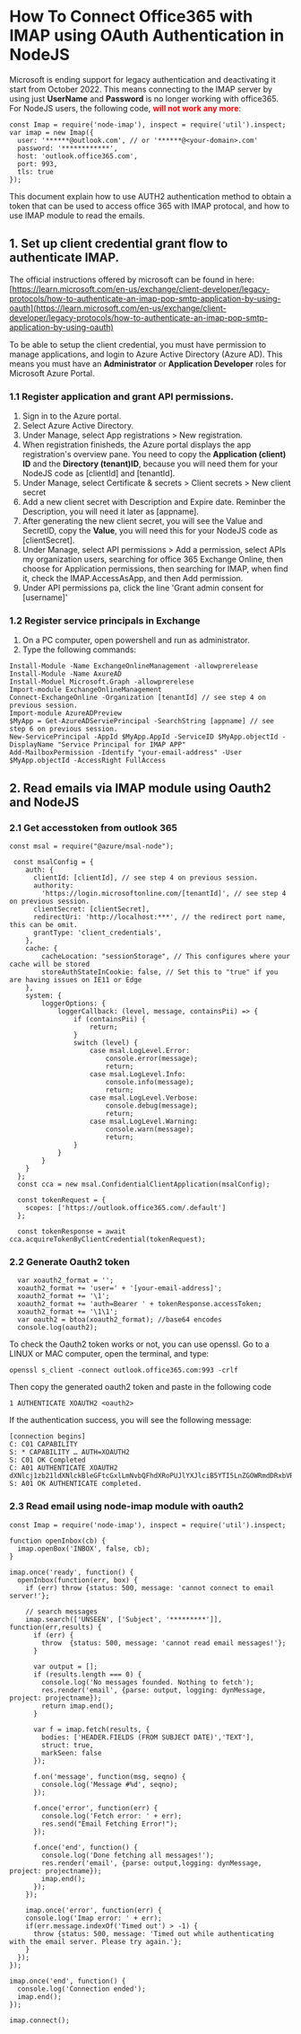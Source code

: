 # How To Connect Office365 with IMAP using OAuth Authentication in NodeJS

Microsoft is ending support for legacy authentication and deactivating it start from October 2022. This means connecting to the IMAP server by using just <b>UserName</b> and <b>Password</b> is no longer working with office365. For NodeJS users, the following code, <span style="color:red"><b>will not work any more</b></span>:

```dash
const Imap = require('node-imap'), inspect = require('util').inspect;
var imap = new Imap({
  user: '******@outlook.com', // or '******@<your-domain>.com'  
  password: '************',
  host: 'outlook.office365.com',
  port: 993,
  tls: true
});
```

This document explain how to use AUTH2 authentication method to obtain a token that can be used to access office 365 with IMAP protocal, and how to use IMAP module to read the emails. 

## 1. Set up client credential grant flow to authenticate IMAP. 

The official instructions offered by microsoft can be found in here: [https://learn.microsoft.com/en-us/exchange/client-developer/legacy-protocols/how-to-authenticate-an-imap-pop-smtp-application-by-using-oauth](https://learn.microsoft.com/en-us/exchange/client-developer/legacy-protocols/how-to-authenticate-an-imap-pop-smtp-application-by-using-oauth)

To be able to setup the client credential, you must have permission to manage applications, and login to Azure Active Directory (Azure AD). This means you must have an <b>Administrator</b> or <b>Application Developer</b> roles for Microsoft Azure Portal. 

### 1.1 Register application and grant API permissions.
1. Sign in to the Azure portal.
2. Select Azure Active Directory. 
3. Under Manage, select App registrations > New registration.
4. When registration finisheds, the Azure portal displays the app registration's overview pane. You need to copy the <b>Application (client) ID</b> and the <b>Directory (tenant)ID</b>, because you will need them for your NodeJS code as [clientId] and [tenantId]. 
5. Under Manage, select  Certificate & secrets > Client secrets > New client secret 
6. Add a new client secret with Description and Expire date. Reminber the Description, you will need it later as [appname]. 
7. After generating the new client secret, you will see the Value and SecretID, copy the <b>Value</b>, you will need this for your NodeJS code as [clientSecret]. 
8. Under Manage, select API permissions > Add a permission, select APIs my organization users, searching for office 365 Exchange Online, then choose for Application permissions, then searching for IMAP, when find it, check the IMAP.AccessAsApp, and then Add permission. 
9. Under API permissions pa, click the line 'Grant admin consent for [username]'

### 1.2 Register service principals in Exchange
1. On a PC computer, open powershell and run as administrator. 
2. Type the following commands:

```dash
Install-Module -Name ExchangeOnlineManagement -allowprerelease
Install-Module -Name AxureAD
Install-Moduel Microsoft.Graph -allowprerelese
Import-module ExchangeOnlineManagement
Connect-ExchangeOnline -Organization [tenantId] // see step 4 on previous session. 
Import-module AzureADPreview
$MyApp = Get-AzureADServiePrincipal -SearchString [appname] // see step 6 on previous session. 
New-ServicePrincipal -AppId $MyApp.AppId -ServiceID $MyApp.objectId -DisplayName "Service Principal for IMAP APP"
Add-MailboxPermission -Identify "your-email-address" -User $MyApp.objectId -AccessRight FullAccess
```

## 2. Read emails via IMAP module using Oauth2 and NodeJS

### 2.1 Get accesstoken from outlook 365

```dash
const msal = require("@azure/msal-node");

 const msalConfig = {
    auth: {
      clientId: [clientId], // see step 4 on previous session.
      authority:
        'https://login.microsoftonline.com/[tenantId]', // see step 4 on previous session.
      clientSecret: [clientSecret], 
      redirectUri: 'http://localhost:***', // the redirect port name, this can be omit. 
      grantType: 'client_credentials',
    },
    cache: {
        cacheLocation: "sessionStorage", // This configures where your cache will be stored
        storeAuthStateInCookie: false, // Set this to "true" if you are having issues on IE11 or Edge
    },
    system: {	
        loggerOptions: {	
            loggerCallback: (level, message, containsPii) => {	
                if (containsPii) {		
                    return;		
                }		
                switch (level) {		
                    case msal.LogLevel.Error:		
                        console.error(message);		
                        return;		
                    case msal.LogLevel.Info:		
                        console.info(message);		
                        return;		
                    case msal.LogLevel.Verbose:		
                        console.debug(message);		
                        return;		
                    case msal.LogLevel.Warning:		
                        console.warn(message);		
                        return;		
                }	
            }	
        }	
    }
  };
  const cca = new msal.ConfidentialClientApplication(msalConfig);
	
  const tokenRequest = {
    scopes: ['https://outlook.office365.com/.default']  
  };

  const tokenResponse = await cca.acquireTokenByClientCredential(tokenRequest);
```
  
### 2.2 Generate Oauth2 token
  
```dash
  var xoauth2_format = '';
  xoauth2_format += 'user=' + '[your-email-address]';
  xoauth2_format += '\1';
  xoauth2_format += 'auth=Bearer ' + tokenResponse.accessToken;
  xoauth2_format += '\1\1';
  var oauth2 = btoa(xoauth2_format); //base64 encodes
  console.log(oauth2);  
```
  
To check the Oauth2 token works or not, you can use openssl. Go to a LINUX or MAC computer, open the terminal, and type:

```dash
openssl s_client -connect outlook.office365.com:993 -crlf
```

Then copy the generated oauth2 token and paste in the following code

```dash
1 AUTHENTICATE XOAUTH2 <oauth2>
```
If the authentication success, you will see the following message:

```dash
[connection begins]
C: C01 CAPABILITY
S: * CAPABILITY … AUTH=XOAUTH2
S: C01 OK Completed
C: A01 AUTHENTICATE XOAUTH2 dXNlcj1zb21ldXNlckBleGFtcGxlLmNvbQFhdXRoPUJlYXJlciB5YTI5LnZGOWRmdDRxbVRjMk52YjNSbGNrQmhkSFJoZG1semRHRXVZMjl0Q2cBAQ==
S: A01 OK AUTHENTICATE completed.
```

### 2.3 Read email using node-imap module with oauth2

```dash
const Imap = require('node-imap'), inspect = require('util').inspect;

function openInbox(cb) {
  imap.openBox('INBOX', false, cb);
}

imap.once('ready', function() {
  openInbox(function(err, box) {
    if (err) throw {status: 500, message: 'cannot connect to email server!'};
    
    // search messages 
    imap.search(['UNSEEN', ['Subject', '*********']], function(err,results) {
      if (err) {
        throw  {status: 500, message: 'cannot read email messages!'};
      }
       
      var output = [];        
      if (results.length === 0) {
        console.log('No messages founded. Nothing to fetch');          
        res.render('email', {parse: output, logging: dynMessage, project: projectname});
        return imap.end();
      }
           
      var f = imap.fetch(results, { 
        bodies: ['HEADER.FIELDS (FROM SUBJECT DATE)','TEXT'],
        struct: true,
        markSeen: false
      }); 

      f.on('message', function(msg, seqno) {
        console.log('Message #%d', seqno);
      });
      
      f.once('error', function(err) {
        console.log('Fetch error: ' + err);
        res.send("Email Fetching Error!");
      });
    
      f.once('end', function() {
        console.log('Done fetching all messages!');
        res.render('email', {parse: output,logging: dynMessage, project: projectname});
        imap.end();
      });
    });
    
    imap.once('error', function(err) {
    console.log('Imap error: ' + err);
    if(err.message.indexOf('Timed out') > -1) {
      throw {status: 500, message: 'Timed out while authenticating with the email server. Please try again.'};
    }
  });
});

imap.once('end', function() {
  console.log('Connection ended');
  imap.end();
});

imap.connect();

```

